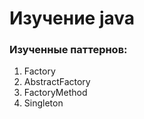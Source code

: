 # Изучение java

### Изученные паттернов:
1) Factory
2) AbstractFactory
3) FactoryMethod
4) Singleton